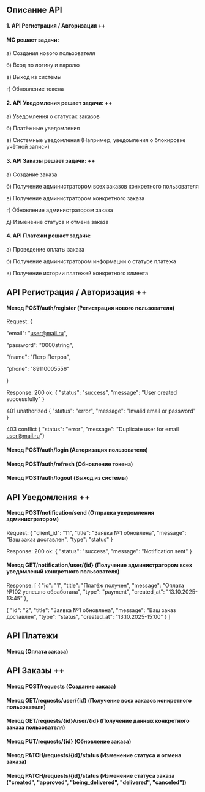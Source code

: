 ## Описание API
#### 1. API Регистрация / Авторизация ++
#### МС решает задачи:
 а) Создания нового пользователя
 
 б) Вход по логину и паролю
 
 в) Выход из системы
 
 г) Обновление токена


#### 2. API Уведомления решает задачи: ++
 а) Уведомления о статусах заказов
 
 б) Платёжные уведомления
 
 в) Системные уведомления (Например, уведомления о блокировке учётной записи)

#### 3. API Заказы решает задачи: ++
 а) Создание заказа
 
 б) Получение администратором всех заказов конкретного пользователя

 в) Получение администратором конкретного заказа

 г) Обновление администратором заказа 
 
 д) Изменение статуса и отмена заказа


#### 4. API Платежи решает задачи:

 а) Проведение оплаты заказа
 
 б) Получение администратором информации о статусе платежа
 
 в) Получение истории платежей конкретного клиента
 
 



## API Регистрация / Авторизация ++

#### Метод POST/auth/register (Регистрация нового пользователя)
 Request:
 {

 "email": "user@mail.ru",

 "password": "0000string",

 "fname": "Петр Петров",

 "phone": "89110005556"

 }


Response: 
200 ok: { "status": "success", "message": "User created successfully" }

401 unathorized { "status": "error", "message": "Invalid email or password" }

403 conflict { "status": "error", "message": "Duplicate user for email user@mail.ru"}


 
 
#### Метод POST/auth/login (Авторизация пользователя)

#### Метод POST/auth/refresh (Обновление токена)

#### Метод POST/auth/logout (Выход из системы)


 
## API Уведомления ++

#### Метод POST/notification/send (Отправка уведомления администратором)

Request:
{
 "client_id": "11",
 "title": "Заявка №1 обновлена",
 "message": "Ваш заказ доставлен",
 "type": "status"
}

Response:
200 ok: { "status": "success", "message": "Notification sent" }


#### Метод GET/notification/user/{id} (Получение администратором всех уведомлений конкретного пользователя)

Response:
[
 {
  "id": "1",
  "title": "Платёж получен",
  "message": "Оплата №102 успешно обработана",
  "type": "payment",
  "created_at": "13.10.2025-13:45"
 },
 
 {
  "id": "2",
  "title": "Заявка №1 обновлена",
  "message": "Ваш заказ доставлен",
  "type": "status",
  "created_at": "13.10.2025-15:00"
 }
]




## API Платежи

#### Метод (Оплата заказа)







## API Заказы ++

#### Метод POST/requests (Создание заказа)

#### Метод GET/requests/user/{id} (Получение всех заказов конкретного пользователя)

#### Метод GET/requests/{id}/user/{id} (Получение данных конкретного заказа пользователя)

#### Метод PUT/requests/{id} (Обновление заказа)

#### Метод PATCH/requests/{id}/status (Изменение статуса и отмена заказа)

#### Метод PATCH/requests/{id}/status (Изменение статуса заказа ("created", "approved", "being_delivered", "delivered", "canceled"))



